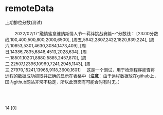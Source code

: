 # remoteData
<!--示例：
remotedata: 所有数据都应该包含在remotedata中
remoteoptionname: 为其它数据新增一个选项，选项名就写在remoteoptionname中
remotetext: 表格上方的文字
remotetablearr: [1,2,3],[4,5,6]，创建一个两行三列的表格，第一行为1,2,3，第二行为4,5,6。
remoteremark: 表格下方的备注内容。
remotesize: 14，设置表格中数字大小为14px
remoterowspan: [0,1,5]，将第0行第1列的表格向下扩展5个单元格
remotecolspan: [1,2,4]，将第1行第2列的表格向右扩展4个单元格
remotefontweight: [1,2]，将第1行第2列的表格中字体加粗；remotefontweight: [1]，将第1行整行加粗；remotefontweight: [,3]，将第3列整列加粗；
-->
<span id=remotedatastart>
<span id=remoteoptionnamestart>上期排位分数(测试)</span><span id=remoteoptionnameend></span>
<span id=remotetextstart><br><br>&nbsp;&nbsp;&nbsp;&nbsp;&nbsp;&nbsp;&nbsp;&nbsp;2022/02/17“融情蜜意维纳斯情人节～羁绊挑战赛篇～”分数线：</span><span id=remotetextend></span>
<span id=remotetablearrstart>
[23:00分数线,100,400,500,800,2000,6500],
[周五,5942,2807,2422,1820,839,224],
[周六,10853,5301,4630,3084,1473,409],
[周日,14386,7835,6848,4513,2028,634],
[周一,18501,10201,8880,5885,2457,870],
[周二,22507,12396,10969,7241,2945,1143],
[周三,27970,15241,13965,9118,3600,1601]
</span><span id=remotetablearrend></span>
<span id=remoteremarkstart>&nbsp;&nbsp;&nbsp;&nbsp;这是一个测试，用于检测程序能否将远程的数据成功抓取并正确的显示在表格中（<b>注意</b>：由于远程数据放在github上，国内github网站非常不稳定，所以此页面有可能会时有时无。）<br><br><br><br><br></span><span id=remoteremarkend></span>
<span id=remotesizestart>14</span><span id=remotesizeend></span>
<span id=remotefontweightstart>[0]</span><span id=remotefontweightend></span>
</span><span id=remotedataend></span>
